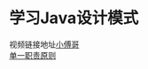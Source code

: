 # 学习Java设计模式

视频链接地址[小傅哥](https://www.bilibili.com/video/BV1PL4y1u73C/?spm_id_from=333.788&vd_source=1d7243fd76a9514cb610ba9e2f567ff8)\
[单一职责原则](https://www.bilibili.com/video/BV1PL4y1u73C/?spm_id_from=333.788&vd_source=1d7243fd76a9514cb610ba9e2f567ff8)